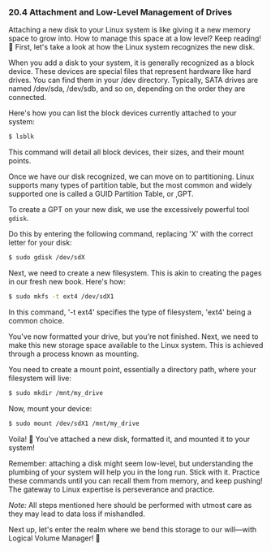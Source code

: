 ### 20.4 Attachment and Low-Level Management of Drives

Attaching a new disk to your Linux system is like giving it a new memory space to grow into. How to manage this space at a low level? Keep reading! 📘 First, let's take a look at how the Linux system recognizes the new disk.

When you add a disk to your system, it is generally recognized as a block device. These devices are special files that represent hardware like hard drives. You can find them in your /dev directory. Typically, SATA drives are named /dev/sda, /dev/sdb, and so on, depending on the order they are connected.

Here's how you can list the block devices currently attached to your system:

```bash
$ lsblk
```

This command will detail all block devices, their sizes, and their mount points.

Once we have our disk recognized, we can move on to partitioning. Linux supports many types of partition table, but the most common and widely supported one is called a GUID Partition Table, or ,GPT.

To create a GPT on your new disk, we use the excessively powerful tool `gdisk`.

Do this by entering the following command, replacing 'X' with the correct letter for your disk:

```bash
$ sudo gdisk /dev/sdX
```

Next, we need to create a new filesystem. This is akin to creating the pages in our fresh new book. Here's how:

```bash
$ sudo mkfs -t ext4 /dev/sdX1
```

In this command, '-t ext4' specifies the type of filesystem, 'ext4' being a common choice.

You've now formatted your drive, but you're not finished. Next, we need to make this new storage space available to the Linux system. This is achieved through a process known as mounting.

You need to create a mount point, essentially a directory path, where your filesystem will live:

```bash
$ sudo mkdir /mnt/my_drive
```

Now, mount your device:

```bash
$ sudo mount /dev/sdX1 /mnt/my_drive
```

Voila! 🎉 You've attached a new disk, formatted it, and mounted it to your system! 

Remember: attaching a disk might seem low-level, but understanding the plumbing of your system will help you in the long run. Stick with it. Practice these commands until you can recall them from memory, and keep pushing! The gateway to Linux expertise is perseverance and practice.

*Note:* All steps mentioned here should be performed with utmost care as they may lead to data loss if mishandled.

Next up, let's enter the realm where we bend this storage to our will—with Logical Volume Manager! 🚀